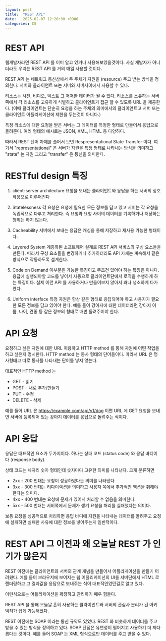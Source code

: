 ```yaml
---
layout: post
title:  "REST API"
date:   2025-02-07 12:20:00 +0900
categories: CS
---
```

# REST API
웹개발자라면 REST API 를 이미 알고 있거나 사용해보았을것이다. 사실 개발자가 아니더라도
우리는 REST API 를 거의 매일 사용할 것이다. 

REST API 는 네트워크 통신상에서 두 주체가 자원을 (resource) 주고 받는 방식을 정의한다. 
서버와 클라이언트 또는 서버와 서버사이에서 사용할 수 있다. 

리소스는 사진, 비디오, 텍스트 그 어떠한 데이터가 될 수 있다. 리소스를 소유하는 서버쪽에서 각 리소스를 
고유하게 식별하고 클라이언트가 접근 할 수 있도록 URL 을 제공한다. (이때 클라이언트는 단순히 요청을 하는 주체의 의미에서의
클라이언트고 서버 또는 클라이언트 어플리케이션에 제한을 두는것이 아니다.)

특정 리소스에 대한 요청을 받은 서버는 그 데이터를 특정한 형태로 만들어서 응답으로 돌려준다. 여러 형태의 예시로는 
JSON, XML, HTML 등 다양하다. 

따라서 REST 단어 자체를 풀어서 보면 Respresentational State Transfer 이다. 여기서 "representational" 은
서버가 자원을 특정 형태로 나타내는 방식을 의미하고 "state" 는 자원 그리고 "transfer" 은 통신을 의미한다.

# RESTful design 특징
1. client-server architecture
요청을 보내는 클라이언트와 응답을 하는 서버의 상호작용으로 이루어진다

2. Statelessness
각 요청은 요청에 필요한 모든 정보를 담고 있고 서버는 각 요청을 독립적으로 다루고 처리한다.
즉 요청과 요청 사이의 데이터를 기록하거나 저장하는 행위는 하지 않는다.

3. Cacheability
서버에서 보내는 응답은 캐싱을 통해 저장하고 재사용 가능한 형태이다.

4. Layered System
계층화된 소프트웨어 설계로 REST API 서비스의 구성 요소들을 만든다. 따라서 구성 요소들을 
변경하거나 추가하더라도 API 자체는 계속해서 같은 방식으로 작동하도록 설계한다.

5. Code on Demand
이부분은 가능한 특징이고 무조건 있어야 하는 특징은 아니다. 응답에 실행되야할 코드를 넣어서
자동으로 클라이언트단에서 로직을 수행하게 하는 특징이다.
실제 이런 API 를 사용하거나 만들어보지 않아서 꽤나 생소하게 다가왔다. 

6. Uniform interface
특정 자원은 항상 같은 형태로 응답되어야 하고 사용자가 필요한 모든 정보를 담고 있어야 한다. 
예를 들어 강아지에 대한 데이터라면 강아지 이름, 나이, 견종 등 같은 정보의 형태로 매번 돌려주어야 한다.

# API 요청
요청하고 싶은 자원에 대한 URL 이용하고 HTTP method 를 통해 자원에 어떤 작업을 하고 싶은지 명시한다.
HTTP method 는 동사 형태의 단어들이다. 따라서 URL 은 명사형태고 따로 동사를 나타내는 단어를 넣지 않는다.

대표적인 HTTP method 는 
* GET - 읽기
* POST - 새로 추가/만들기
* PUT - 수정
* DELETE - 삭제

예를 들어 URL 은 https://example.com/api/v1/dog 이면 URL 에 GET 요청을 보내면 서버에 등록되어 있는 강아지 데이터를
응답으로 돌려주는 식이다.

# API 응답
응답은 대표적인 요소가 두가지이다. 하나는 상태 코드 (status code) 와 응답 바디이다 (response body). 

상태 코드는 세자리 숫자 형태인데 숫자마다 고유한 의미를 나타낸다.
크게 분류하면
* 2xx - 200 번대는 요청이 성공하였다는 의미를 나타낸다
* 3xx - 300 번대는 리다이렉션을 의미하고 사용자 쪽에서 추가적인 액션을 취해야한다는 의미다.
* 4xx - 400 번대는 요청에 문제가 있어서 처리할 수 없음을 의미한다.
* 5xx - 500 번대는 서버쪽에서 문제가 생겨 요청을 처리를 실패했다는 의미다.

보통 요청을 성공적으로 처리하면 응답 바디에 자원을 나타내는 데이터를 돌려주고 요청에 실패하면
실패한 사유에 대한 정보를 넣어주는게 일반적이다.

# REST API 그 이전과 왜 오늘날 REST 가 인기가 많은지
REST 이전에는 클라이언트와 서버의 관계 개념을 만들어서 어플리케이션을 만들기 어려웠다. 예를 들어
브라우저에 보여지는 웹 어플리케이션의 UI를 서버단에서 HTML 로 렌더링하고 그 결과값을 응답으로
보내주는 식이 대표적인었던걸로 알고 있다.

이런식으로는 어플리케이션을 확장하고 관리하기 매우 힘들다. 

REST API 을 통해 오늘날 흔히 사용하는 클라이언트와 서버의 관심사 분리가 된 아키텍처가 쉽게 가능해졌다.

REST 이전에는 SOAP 이라는 통신 규약도 있었다. REST 와 비슷하게 데이터를 주고 받을 수 있는 방식을
정의하고 있다. SOAP 단점은 유연성이 떨어지고 사용하기 더 까다롭다는 것이다. 예를 들어 SOAP 는 XML
형식으로만 데이터를 주고 받을 수 있다.
